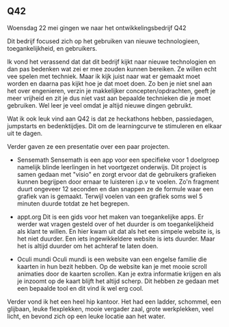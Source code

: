 ## Q42 

Woensdag 22 mei gingen we naar het ontwikkelingsbedrijf Q42 

Dit bedrijf focused zich op het gebruiken van nieuwe technologieen, toegankelijkheid, en gebruikers. 

Ik vond het verassend dat dat dit bedrijf kijkt naar nieuwe technologien en dan pas bedenken wat zei er mee zouden kunnen bereiken. Ze willen echt vee spelen met techniek. Maar ik kijk juist naar wat er gemaakt moet worden en daarna pas kijkt hoe je dat moet doen. Zo ben je niet snel aan het over engenieren, verzin je makkelijker concepten/opdrachten, geeft je meer vrijheid en zit je dus niet vast aan bepaalde technieken die je moet gebruiken. Wel leer je veel omdat je altijd nieuwe dingen gebruikt.

Wat ik ook leuk vind aan Q42 is dat ze heckathons hebben, passiedagen, jumpstarts en bedenktijdjes. 
Dit om de learningcurve te stimuleren en elkaar uit te dagen.

Verder gaven ze een presentatie over een paar projecten. 

- Sensemath
Sensemath is een app voor een specifieke voor 1 doelgroep namelijk blinde leerlingen in het voortgezet onderwijs. Dit project is samen gedaan met "visio" en zorgt ervoor dat de gebruikers grafieken kunnen begrijpen door ernaar te luisteren i.p.v te voelen. Zo'n fragment duurt ongeveer 12 seconden en dan snappen ze de formule waar een grafiek van is gemaakt. Terwijl voelen van een grafiek soms wel 5 minuten duurde totdat ze het begrepen. 

- appt.org
Dit is een gids voor het maken van toegankelijke apps. Er werder wat vragen gesteld over of het duurder is om toegankelijkheid als klant te willen. En hier kwam uit dat als het een simpele website is, is het niet duurder. Een iets ingewikkeldere website is iets duurder. Maar het is altijd duurder om het achteraf te laten doen. 

- Oculi mundi
Oculi mundi is een website van een engelse familie die kaarten in hun bezit hebben. Op de website kan je met mooie scroll animaties door de kaarten scrollen. Kan je extra informatie krijgen en als je inzoomt op de kaart blijft het altijd scherp. Dit hebben ze gedaan met een bepaalde tool en dit vind ik wel erg cool.

Verder vond ik het een heel hip kantoor. Het had een ladder, schommel, een glijbaan, leuke flexplekken, mooie vergader zaal, grote werkplekken, veel licht, en bevond zich op een leuke locatie aan het water. 